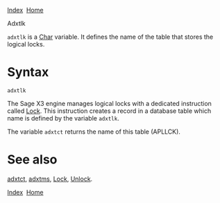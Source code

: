 [Index](index.html)  [Home](getting-started_home.html)

Adxtlk

`adxtlk` is a [Char](4gl_char.html) variable. It defines the name of the table that stores the logical locks.

# Syntax

```
adxtlk
```

The Sage X3 engine manages logical locks with a dedicated instruction called [Lock](../4gl/lock.md). This instruction creates a record in a database table which name is defined by the variable `adxtlk`.

The variable `adxtct` returns the name of this table (APLLCK).

# See also

[adxtct](4gl_adxtct.html), [adxtms](4gl_adxtms.html), [Lock](4gl_lock.html), [Unlock](4gl_unlock.html).

  

[Index](index.html)  [Home](getting-started_home.html)